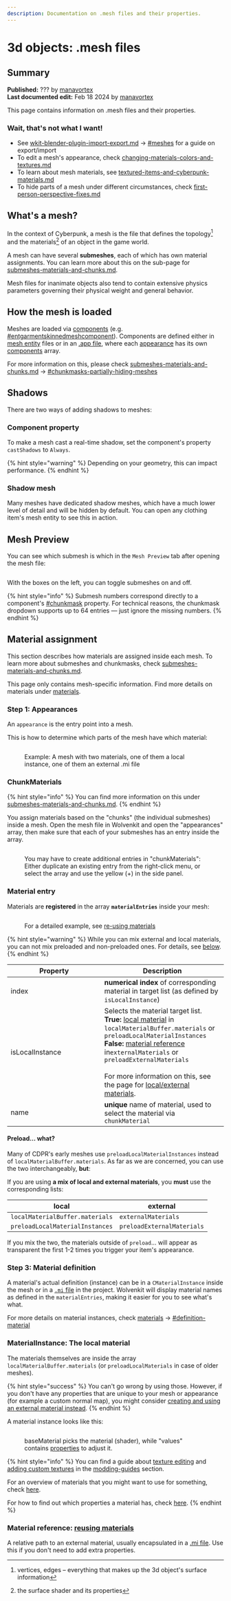 ```yaml
---
description: Documentation on .mesh files and their properties.
---
```


# 3d objects: .mesh files

## Summary

**Published:** ??? by [manavortex](https://app.gitbook.com/u/NfZBoxGegfUqB33J9HXuCs6PVaC3 "mention")\
**Last documented edit:** Feb 18 2024 by [manavortex](https://app.gitbook.com/u/NfZBoxGegfUqB33J9HXuCs6PVaC3 "mention")

This page contains information on .mesh files and their properties.

### Wait, that's not what I want!

* See [wkit-blender-plugin-import-export.md](../../modding-tools/wolvenkit-blender-io-suite/wkit-blender-plugin-import-export.md "mention") -> [#meshes](../../modding-tools/wolvenkit-blender-io-suite/wkit-blender-plugin-import-export.md#meshes "mention") for a guide on export/import
* To edit a mesh's appearance, check [changing-materials-colors-and-textures.md](../../modding-guides/items-equipment/editing-existing-items/changing-materials-colors-and-textures.md "mention")
* To learn about mesh materials, see [textured-items-and-cyberpunk-materials.md](../../modding-guides/everything-else/textured-items-and-cyberpunk-materials.md "mention")
* To hide parts of a mesh under different circumstances, check [first-person-perspective-fixes.md](../../modding-guides/items-equipment/first-person-perspective-fixes.md "mention")

## What's a mesh?

In the context of Cyberpunk, a mesh is the file that defines the topology[^1] and the materials[^2] of an object in the game world.

A mesh can have several **submeshes**, each of which has own material assignments. You can learn more about this on the sub-page for [submeshes-materials-and-chunks.md](submeshes-materials-and-chunks.md "mention").

Mesh files for inanimate objects also tend to contain extensive physics parameters governing their physical weight and general behavior.

## How the mesh is loaded

Meshes are loaded via [components](../components/ "mention") (e.g. [#entgarmentskinnedmeshcomponent](../components/documented-components/#entgarmentskinnedmeshcomponent "mention")).  Components are defined either in [mesh entity](../entity-.ent-files/#mesh-component-entity-simple-entity) files or in an [.app file](../appearance-.app-files/), where each [appearance](../appearance-.app-files/#appearances) has its own [components](../appearance-.app-files/#components) array.

For more information on this, please check [submeshes-materials-and-chunks.md](submeshes-materials-and-chunks.md "mention") -> [#chunkmasks-partially-hiding-meshes](submeshes-materials-and-chunks.md#chunkmasks-partially-hiding-meshes "mention")

## Shadows

There are two ways of adding shadows to  meshes:&#x20;

### Component property

To make a mesh cast a real-time shadow, set the component's property `castShadows` to `Always`.

{% hint style="warning" %}
Depending on your geometry, this can impact performance.
{% endhint %}

### Shadow mesh

Many meshes have dedicated shadow meshes, which have a much lower level of detail and will be hidden by default. You can open any clothing item's mesh entity to see this in action.

## Mesh Preview

You can see which submesh is which in the `Mesh Preview` tab after opening the mesh file:

<figure><img src="../../../.gitbook/assets/mesh_preview_tab.png" alt=""><figcaption></figcaption></figure>

With the boxes on the left, you can toggle submeshes on and off.&#x20;

{% hint style="info" %}
Submesh numbers correspond directly to a component's [#chunkmask](../components/#chunkmask "mention") property. For technical reasons, the chunkmask dropdown supports up to 64 entries — just ignore the missing numbers.
{% endhint %}

## Material assignment

This section describes how materials are assigned inside each mesh. To learn more about submeshes and chunkmasks, check [submeshes-materials-and-chunks.md](submeshes-materials-and-chunks.md "mention").

This page only contains mesh-specific information. Find more details on materials under [materials](../../materials/ "mention").

### Step 1: Appearances

An `appearance` is the entry point into a mesh.

This is how to determine which parts of the mesh have which material:

<figure><img src="../../../.gitbook/assets/materials_explanation.png" alt=""><figcaption><p>Example: A mesh with two materials, one of them a local instance, one of them an external .mi file</p></figcaption></figure>

### ChunkMaterials

{% hint style="info" %}
You can find more information on this under [submeshes-materials-and-chunks.md](submeshes-materials-and-chunks.md "mention").
{% endhint %}

You assign materials based on the "chunks" (the individual submeshes) inside a mesh. Open the mesh file in Wolvenkit and open the "appearances" array, then make sure that each of your submeshes has an entry inside the array.

<figure><img src="../../../.gitbook/assets/mesh_material_appearance.png" alt=""><figcaption><p>You may have to create additional entries in "chunkMaterials": Either duplicate an existing entry from the right-click menu, or select the array and use the yellow (+) in the side panel.</p></figcaption></figure>

### Material entry

Materials are **registered** in the array **`materialEntries`** inside your mesh:

<figure><img src="../../../.gitbook/assets/materials_materialentries_overview.png" alt=""><figcaption><p>For a detailed example, see <a href="../re-using-materials-.mi.md#maximally-lazy-external-materials">re-using materials</a></p></figcaption></figure>

{% hint style="warning" %}
While you can mix external and local materials, you can not mix preloaded and non-preloaded ones. For details, see [below](./#preload...-what).
{% endhint %}

<table><thead><tr><th width="202">Property</th><th>Description</th></tr></thead><tbody><tr><td>index</td><td><strong>numerical index</strong> of corresponding material in target list (as defined by <code>isLocalInstance</code>)</td></tr><tr><td>isLocalInstance</td><td>Selects the material target list.<br><strong>True:</strong> <a href="./#materialinstance-the-local-material">local material</a> in <code>localMaterialBuffer.materials</code> or <code>preloadLocalMaterialInstances</code><br><strong>False:</strong> <a href="./#material-reference-a-material-somewhere-else">material reference</a> in<code>externalMaterials</code> or <code>preloadExternalMaterials</code><br><br>For more information on this, see the page for <a href="../re-using-materials-.mi.md#maximally-lazy-external-materials">local/external materials</a>.</td></tr><tr><td>name</td><td><strong>unique</strong> name of material, used to select the material via <code>chunkMaterial</code></td></tr></tbody></table>

#### Preload… what?

Many of CDPR's early meshes use `preloadLocalMaterialInstances` instead of `localMaterialBuffer.materials`. As far as we are concerned, you can use the two interchangeably, **but**:&#x20;

If you are using **a mix of local and external materials**, you **must** use the corresponding lists:

| local                           | external                   |
| ------------------------------- | -------------------------- |
| `localMaterialBuffer.materials` | `externalMaterials`        |
| `preloadLocalMaterialInstances` | `preloadExternalMaterials` |

&#x20;If you mix the two, the materials outside of `preload`… will appear as transparent the first 1-2 times you trigger your item's appearance.

### Step 3: Material definition

A material's actual definition (instance) can be in a `CMaterialInstance` inside the mesh or in a [`.mi` file](../re-using-materials-.mi.md) in the project. Wolvenkit will display material names as defined in the `materialEntries`, making it easier for you to see what's what.

For more details on material instances, check [materials](../../materials/ "mention") -> [#definition-material](../../materials/#definition-material "mention")

### MaterialInstance: The local material

The materials themselves are inside the array `localMaterialBuffer.materials` (or `preloadLocalMaterials` in case of older meshes).&#x20;

{% hint style="success" %}
You can't go wrong by using those. However, if you don't have any properties that are unique to your mesh or appearance (for example a custom normal map), you might consider [creating and using an external material instead](../re-using-materials-.mi.md).
{% endhint %}

A material instance looks like this:

<figure><img src="../../../.gitbook/assets/material_docu_material_instance.png" alt=""><figcaption><p>baseMaterial picks the material (shader), while "values" contains <a href="./#checking-material-properties">properties</a> to adjust it.</p></figcaption></figure>

{% hint style="info" %}
You can find a guide about [texture editing](../../modding-guides/items-equipment/editing-existing-items/changing-materials-colors-and-textures.md) and [adding custom textures](../../modding-guides/items-equipment/editing-existing-items/changing-materials-colors-and-textures.md#step-4-optional-custompathing) in the [modding-guides](../../modding-guides/ "mention") section.

For an overview of materials that you might want to use for something, check [here](../../references-lists-and-overviews/cheat-sheet-materials.md).&#x20;

For how to find out which properties a material has, check [here](../../materials/#checking-material-properties).
{% endhint %}

### Material reference: [reusing materials](../re-using-materials-.mi.md#maximally-lazy-external-materials)

A relative path to an external material, usually encapsulated in a [.mi file](../re-using-materials-.mi.md#.mi-files-to-the-rescue). Use this if you don't need to add extra properties.

[^1]: vertices, edges – everything that makes up the 3d object's surface information

[^2]: the surface shader and its properties
